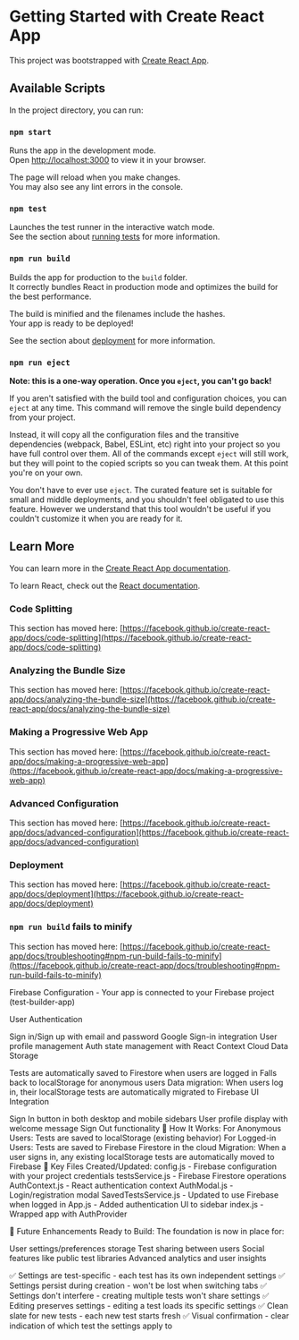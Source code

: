 # Getting Started with Create React App

This project was bootstrapped with [Create React App](https://github.com/facebook/create-react-app).

## Available Scripts

In the project directory, you can run:

### `npm start`

Runs the app in the development mode.\
Open [http://localhost:3000](http://localhost:3000) to view it in your browser.

The page will reload when you make changes.\
You may also see any lint errors in the console.

### `npm test`

Launches the test runner in the interactive watch mode.\
See the section about [running tests](https://facebook.github.io/create-react-app/docs/running-tests) for more information.

### `npm run build`

Builds the app for production to the `build` folder.\
It correctly bundles React in production mode and optimizes the build for the best performance.

The build is minified and the filenames include the hashes.\
Your app is ready to be deployed!

See the section about [deployment](https://facebook.github.io/create-react-app/docs/deployment) for more information.

### `npm run eject`

**Note: this is a one-way operation. Once you `eject`, you can't go back!**

If you aren't satisfied with the build tool and configuration choices, you can `eject` at any time. This command will remove the single build dependency from your project.

Instead, it will copy all the configuration files and the transitive dependencies (webpack, Babel, ESLint, etc) right into your project so you have full control over them. All of the commands except `eject` will still work, but they will point to the copied scripts so you can tweak them. At this point you're on your own.

You don't have to ever use `eject`. The curated feature set is suitable for small and middle deployments, and you shouldn't feel obligated to use this feature. However we understand that this tool wouldn't be useful if you couldn't customize it when you are ready for it.

## Learn More

You can learn more in the [Create React App documentation](https://facebook.github.io/create-react-app/docs/getting-started).

To learn React, check out the [React documentation](https://reactjs.org/).

### Code Splitting

This section has moved here: [https://facebook.github.io/create-react-app/docs/code-splitting](https://facebook.github.io/create-react-app/docs/code-splitting)

### Analyzing the Bundle Size

This section has moved here: [https://facebook.github.io/create-react-app/docs/analyzing-the-bundle-size](https://facebook.github.io/create-react-app/docs/analyzing-the-bundle-size)

### Making a Progressive Web App

This section has moved here: [https://facebook.github.io/create-react-app/docs/making-a-progressive-web-app](https://facebook.github.io/create-react-app/docs/making-a-progressive-web-app)

### Advanced Configuration

This section has moved here: [https://facebook.github.io/create-react-app/docs/advanced-configuration](https://facebook.github.io/create-react-app/docs/advanced-configuration)

### Deployment

This section has moved here: [https://facebook.github.io/create-react-app/docs/deployment](https://facebook.github.io/create-react-app/docs/deployment)

### `npm run build` fails to minify

This section has moved here: [https://facebook.github.io/create-react-app/docs/troubleshooting#npm-run-build-fails-to-minify](https://facebook.github.io/create-react-app/docs/troubleshooting#npm-run-build-fails-to-minify)

Firebase Configuration - Your app is connected to your Firebase project (test-builder-app)

User Authentication

Sign in/Sign up with email and password
Google Sign-in integration
User profile management
Auth state management with React Context
Cloud Data Storage

Tests are automatically saved to Firestore when users are logged in
Falls back to localStorage for anonymous users
Data migration: When users log in, their localStorage tests are automatically migrated to Firebase
UI Integration

Sign In button in both desktop and mobile sidebars
User profile display with welcome message
Sign Out functionality
🚀 How It Works:
For Anonymous Users: Tests are saved to localStorage (existing behavior)
For Logged-in Users: Tests are saved to Firebase Firestore in the cloud
Migration: When a user signs in, any existing localStorage tests are automatically moved to Firebase
🔧 Key Files Created/Updated:
config.js - Firebase configuration with your project credentials
testsService.js - Firebase Firestore operations
AuthContext.js - React authentication context
AuthModal.js - Login/registration modal
SavedTestsService.js - Updated to use Firebase when logged in
App.js - Added authentication UI to sidebar
index.js - Wrapped app with AuthProvider


🔮 Future Enhancements Ready to Build:
The foundation is now in place for:

User settings/preferences storage
Test sharing between users
Social features like public test libraries
Advanced analytics and user insights

✅ Settings are test-specific - each test has its own independent settings
✅ Settings persist during creation - won't be lost when switching tabs
✅ Settings don't interfere - creating multiple tests won't share settings
✅ Editing preserves settings - editing a test loads its specific settings
✅ Clean slate for new tests - each new test starts fresh
✅ Visual confirmation - clear indication of which test the settings apply to